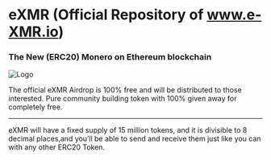 # eXMR (Official Repository of www.e-XMR.io)
### The New (ERC20) Monero on Ethereum blockchain
![Logo](https://github.com/eXMRcoin/e-XMR/blob/master/eXMR-master/eXMR_200X200.png?raw=true)

The official eXMR Airdrop is 100% free and will be distributed to those interested.
Pure community building token with 100% given away for completely free.

---
eXMR will have a fixed supply of 15 million tokens, and it is divisible to 8 decimal places,and you’ll be able to send and receive them just like you can with any other ERC20 Token.






